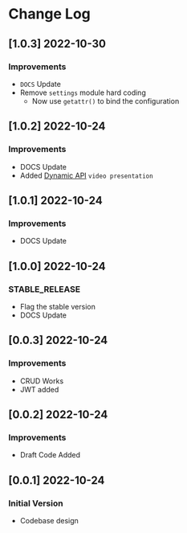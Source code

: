 # Change Log

## [1.0.3] 2022-10-30
### Improvements

- `DOCS` Update
- Remove `settings` module hard coding
  - Now use `getattr()` to bind the configuration  

## [1.0.2] 2022-10-24
### Improvements

- DOCS Update
- Added [Dynamic API](https://www.youtube.com/watch?v=nPQMUafTrNY) `video presentation`

## [1.0.1] 2022-10-24
### Improvements

- DOCS Update

## [1.0.0] 2022-10-24
### STABLE_RELEASE

- Flag the stable version
- DOCS Update

## [0.0.3] 2022-10-24
### Improvements

- CRUD Works
- JWT added

## [0.0.2] 2022-10-24
### Improvements

- Draft Code Added

## [0.0.1] 2022-10-24
### Initial Version

- Codebase design
